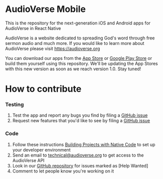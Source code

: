 # AudioVerse Mobile
This is the repository for the next-generation iOS and Android apps for AudioVerse in React Native

AudioVerse is a website dedicated to spreading God's word through free sermon audio and much more. If you would like to learn more about AudioVerse please visit https://audioverse.org

You can download our apps from the [App Store](https://itunes.apple.com/us/app/audioverse/id726998810?mt=8) or [Google Play Store](https://play.google.com/store/apps/details?id=org.audioverse.exodus) or build them yourself using this repository.
We'll be updating the App Stores with this new version as soon as we reach version 1.0. Stay tuned!

# How to contribute

### Testing
1. Test the app and report any bugs you find by filing a [GitHub issue](https://github.com/avorg/audioverse-mobile/issues)
2. Request new features that you'd like to see by filing a [GitHub issue](https://github.com/avorg/audioverse-mobile/issues)

### Code
1. Follow these instructions [Building Projects with Native Code](https://facebook.github.io/react-native/docs/getting-started.html) to set up your developer environment
2. Send an email to technical@audioverse.org to get access to the AudioVerse API
3. Look in our [GitHub repository](https://github.com/avorg/audioverse-mobile/issues) for issues marked as [Help Wanted]
4. Comment to let people know you're working on it
